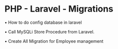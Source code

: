 # PHP - Laravel - Migrations

• How to do config database in laravel

• Call MySQLi Store Procedure from Laravel.

• Create All Migration for Employee management
